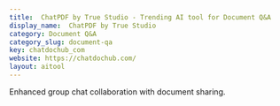 ```yaml
---
title:  ChatPDF by True Studio - Trending AI tool for Document Q&A
display_name:  ChatPDF by True Studio
category: Document Q&A
category_slug: document-qa
key: chatdochub_com
website: https://chatdochub.com/
layout: aitool
---
```


Enhanced group chat collaboration with document sharing.
